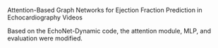 Attention-Based Graph Networks for Ejection Fraction Prediction in Echocardiography Videos

Based on the EchoNet-Dynamic code, the attention module, MLP, and evaluation were modified.






